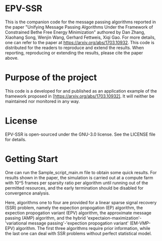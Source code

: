 # EPV-SSR
This is the companion code for the message passing algorithms reported in the paper "Unifying Message Passing Algorithms Under the Framework of Constrained Bethe Free Energy Minimization" authored by Dan Zhang, Xiaohang Song, Wenjin Wang, Gerhard Fettweis, Xiqi Gao. For more details, one can refer to the paper at https://arxiv.org/abs/1703.10932. This code is distributed for the readers to reproduce and extend the results. When reporting, reproducing or extending the results, please cite the paper above.

# Purpose of the project
This code is a developed for and published as an application example of the framework proposed in [https://arxiv.org/abs/1703.10932]. It will neither be maintained nor monitored in any way.

# License
EPV-SSR is open-sourced under the GNU-3.0 license. See the LICENSE file for details.

# Getting Start
One can run the Sample_script_main.m file to obtain some quick results. For results shown in the paper, the simulation is carried out at a compute farm with 10^5 frames per sparsity ratio per algorithm until running out of the permitted resources, and the early termination should be disabled for convergence analysis. 

Here, algorithms one to four are provided for a linear sparse signal recovery (SSR) problem, namely the expection propogation (EP) algorithm, the expection propogation variant (EPV)  algorithm, the approximate message passing (AMP) algorithm, and the hybrid 'expectaion-maximization'-'variational message passing'-'expection propogation variant' (EM-VMP-EPV)  algorithm. The first three algorithms require prior information, while the last one can deal with SSR problems without perfect statistical model.
